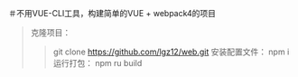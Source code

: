 ＃不用VUE-CLI工具，构建简单的VUE + webpack4的项目
>克隆项目：
>>git clone https://github.com/lgz12/web.git
>安装配置文件：
>>npm i
>运行打包：
>>npm ru build

